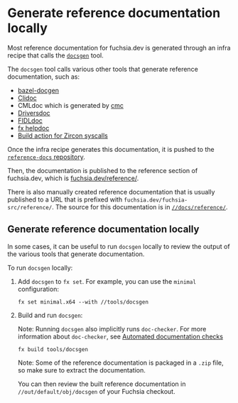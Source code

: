 # Generate reference documentation locally

Most reference documentation for fuchsia.dev is generated through an infra
recipe that calls the [`docsgen`] tool.

The `docsgen` tool calls various other tools that generate reference
documentation, such as:

- [bazel-docgen](/tools/bazel-docgen)
- [Clidoc](/tools/clidoc)
- CMLdoc which is generated by [cmc](/tools/cmc)
- [Driversdoc](/build/drivers/create_all_drivers_doc.gni)
- [FIDLdoc](/tools/fidl/fidldoc/)
- [fx helpdoc](/tools/devshell/helpdoc)
- [Build action for Zircon syscalls][build-action-syscalls]

Once the infra recipe generates this documentation, it is pushed to the
[`reference-docs` repository][ref-docs-repo].

Then, the documentation is published to the reference section of fuchsia.dev,
which is [fuchsia.dev/reference/](https://fuchsia.dev/reference/).

There is also manually created reference documentation that is usually published
to a URL that is prefixed with `fuchsia.dev/fuchsia-src/reference/`. The source
for this documentation is in [`//docs/reference/`][cs-fuchsia-docs-ref].

## Generate reference documentation locally

In some cases, it can be useful to run `docsgen` locally to review the output of
the various tools that generate documentation.

To run `docsgen` locally:

1. Add `docsgen` to `fx set`. For example, you can use the `minimal`
   configuration:

   ```posix-terminal
   fx set minimal.x64 --with //tools/docsgen
   ```

1. Build and run `docsgen`:

   Note: Running `docsgen` also implicitly runs `doc-checker`. For more
   information about `doc-checker`, see
   [Automated documentation checks](/docs/contribute/docs/doc-checker.md)

   ```posix-terminal
   fx build tools/docsgen
   ```

   Note: Some of the reference documentation is packaged in a `.zip` file, so
   make sure to extract the documentation.

   You can then review the built reference documentation in
   `//out/default/obj/docsgen` of your Fuchsia checkout.

[`docsgen`]: /tools/docsgen
[ref-docs-repo]: https://fuchsia.googlesource.com/reference-docs/+/main/main/
[build-action-syscalls]: https://cs.opensource.google/fuchsia/fuchsia/+/main:zircon/vdso/BUILD.gn;l=166-188
[cs-fuchsia-docs-ref]: https://cs.opensource.google/fuchsia/fuchsia/+/main:docs/reference/